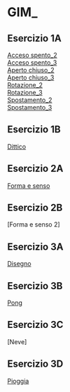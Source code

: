 # GIM_

## Esercizio 1A
[Acceso spento_2](https://github.com/AriannaAprosio/GIM_/blob/main/Esercizio_1A%202/template/acceso_spento_2.html)   
[Acceso spento_3](https://github.com/AriannaAprosio/GIM_/blob/main/Esercizio_1A%202/template/acceso_spento_3.html)  
[Aperto chiuso_2](https://github.com/AriannaAprosio/GIM_/blob/main/Esercizio_1A%202/template/aperto_chiuso_2.html)  
[Aperto chiuso_3](https://github.com/AriannaAprosio/GIM_/blob/main/Esercizio_1A%202/template/aperto_chiuso_3.html)   
[Rotazione_2](https://github.com/AriannaAprosio/GIM_/blob/main/Esercizio_1A%202/template/rotazione_2.html)    
[Rotazione_3](https://github.com/AriannaAprosio/GIM_/blob/main/Esercizio_1A%202/template/rotazione_3.html)  
[Spostamento_2](https://github.com/AriannaAprosio/GIM_/blob/main/Esercizio_1A%202/template/spostamento_2.html)  
[Spostamento_3](https://github.com/AriannaAprosio/GIM_/blob/main/Esercizio_1A%202/template/spostamento_3.html)  

## Esercizio 1B
[Dittico](https://ariannaaprosio.github.io/GIM_/Esercizio_1B/template/indexA.html)

## Esercizio 2A
[Forma e senso](https://ariannaaprosio.github.io/GIM_/Esercizio_2A/template/index.html)

## Esercizio 2B
[Forma e senso 2]

## Esercizio 3A
[Disegno](https://ariannaaprosio.github.io/GIM_/Esercizio_3/1_disegno/index.html)

## Esercizio 3B
[Pong](https://ariannaaprosio.github.io/GIM_/Esercizio_3/2_pong/index.html)

## Esercizio 3C
[Neve]

## Esercizio 3D
[Pioggia](https://ariannaaprosio.github.io/GIM_/Esercizio_3/4_pioggia/index.html)
